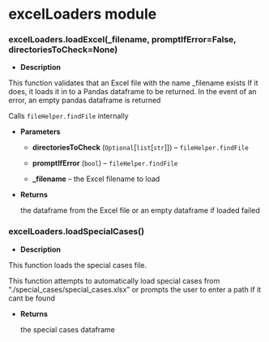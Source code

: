 # excelLoaders module


### excelLoaders.loadExcel(_filename, promptIfError=False, directoriesToCheck=None)

* **Description**


This function validates that an Excel file with the name _filename exists
If it does, it loads it in to a Pandas dataframe to be returned. In the event of an error,
an empty pandas dataframe is returned

Calls `fileHelper.findFile` internally


* **Parameters**

    
    * **directoriesToCheck** (`Optional`[`list`[`str`]]) – `fileHelper.findFile`


    * **promptIfError** (`bool`) – `fileHelper.findFile`


    * **_filename** – the Excel filename to load



* **Returns**

    the dataframe from the Excel file or an empty dataframe if loaded failed



### excelLoaders.loadSpecialCases()

* **Description**


This function loads the special cases file.

This function attempts to automatically load special cases from “./special_cases/special_cases.xlsx” or prompts the
user to enter a path if it cant be found


* **Returns**

    the special cases dataframe
